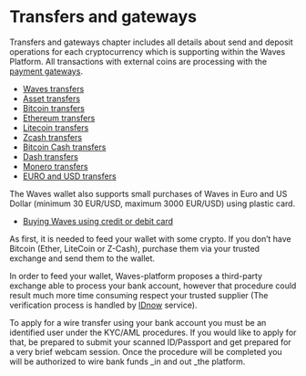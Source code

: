 # Transfers and gateways

Transfers and gateways chapter includes all details about send and deposit operations for each cryptocurrency which is supporting within the Waves Platform. All transactions with external coins are processing with the [payment gateways](/waves-client/frequently-asked-questions-faq/transfers-and-gateways/payment-gateway.md).

* [Waves transfers](transfers-and-gateways/waves-transfers.md)
* [Asset transfers](transfers-and-gateways/asset-transfers.md)
* [Bitcoin transfers](transfers-and-gateways/bitcoin-transfers.md)
* [Ethereum transfers](transfers-and-gateways/ethereum-transfers.md)
* [Litecoin transfers](transfers-and-gateways/litecoin-transfers.md)
* [Zcash transfers](transfers-and-gateways/zcash-transfers.md)
* [Bitcoin Cash transfers](transfers-and-gateways/bitcoin-cash-transfers.md)
* [Dash transfers](transfers-and-gateways/dash-transfers.md)
* [Monero transfers](transfers-and-gateways/monero-transfers.md)
* [EURO and USD transfers](transfers-and-gateways/eur-usd-transfers.md)

The Waves wallet also supports small purchases of Waves in Euro and US Dollar (minimum 30 EUR/USD, maximum 3000 EUR/USD) using plastic card.

* [Buying Waves using credit or debit card](transfers-and-gateways/buying-waves-using-card.md)

As first, it is needed to feed your wallet with some crypto. If you don’t have Bitcoin \(Ether, LiteCoin or Z-Cash\), purchase them via your trusted exchange and send them to the wallet.

In order to feed your wallet, Waves-platform proposes a third-party exchange able to process your bank account, however that procedure could result much more time consuming respect your trusted supplier \(The verification process is handled by [IDnow](#) service\).

To apply for a wire transfer using your bank account you must be an identified user under the KYC/AML procedures. If you would like to apply for that, be prepared to submit your scanned ID/Passport and get prepared for a very brief webcam session. Once the procedure will be completed you will be authorized to wire bank funds _in and out _the platform.
